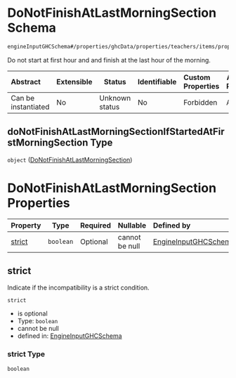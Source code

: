 # DoNotFinishAtLastMorningSection Schema

```txt
engineInputGHCSchema#/properties/ghcData/properties/teachers/items/properties/settings/items/properties/incompatibilities/properties/doNotFinishAtLastMorningSectionIfStartedAtFirstMorningSection
```

Do not start at first hour and and finish at the last hour of the morning.


| Abstract            | Extensible | Status         | Identifiable | Custom Properties | Additional Properties | Access Restrictions | Defined In                                                         |
| :------------------ | ---------- | -------------- | ------------ | :---------------- | --------------------- | ------------------- | ------------------------------------------------------------------ |
| Can be instantiated | No         | Unknown status | No           | Forbidden         | Allowed               | none                | [ghc.schema.json\*](../out/ghc.schema.json "open original schema") |

## doNotFinishAtLastMorningSectionIfStartedAtFirstMorningSection Type

`object` ([DoNotFinishAtLastMorningSection](ghc-properties-ghcdata-properties-teachers-teacher-properties-settings-periodsetting-properties-incompatibilities-properties-donotfinishatlastmorningsection.md))

# DoNotFinishAtLastMorningSection Properties

| Property          | Type      | Required | Nullable       | Defined by                                                                                                                                                                                                                                                                                                                                                                                                                       |
| :---------------- | --------- | -------- | -------------- | :------------------------------------------------------------------------------------------------------------------------------------------------------------------------------------------------------------------------------------------------------------------------------------------------------------------------------------------------------------------------------------------------------------------------------- |
| [strict](#strict) | `boolean` | Optional | cannot be null | [EngineInputGHCSchema](ghc-properties-ghcdata-properties-teachers-teacher-properties-settings-periodsetting-properties-incompatibilities-properties-donotfinishatlastmorningsection-properties-strict.md "engineInputGHCSchema#/properties/ghcData/properties/teachers/items/properties/settings/items/properties/incompatibilities/properties/doNotFinishAtLastMorningSectionIfStartedAtFirstMorningSection/properties/strict") |

## strict

Indicate if the incompatibility is a strict condition.


`strict`

-   is optional
-   Type: `boolean`
-   cannot be null
-   defined in: [EngineInputGHCSchema](ghc-properties-ghcdata-properties-teachers-teacher-properties-settings-periodsetting-properties-incompatibilities-properties-donotfinishatlastmorningsection-properties-strict.md "engineInputGHCSchema#/properties/ghcData/properties/teachers/items/properties/settings/items/properties/incompatibilities/properties/doNotFinishAtLastMorningSectionIfStartedAtFirstMorningSection/properties/strict")

### strict Type

`boolean`

